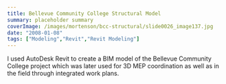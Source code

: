 ```yaml
---
title: Bellevue Community College Structural Model
summary: placeholder summary
coverImage: /images/mortenson/bcc-structural/slide0026_image137.jpg
date: "2008-01-08"
tags: ["Modeling","Revit","Revit Modeling"]
---
```


I used AutoDesk Revit to create a BIM model of the Bellevue Community College project which was later used for 3D MEP coordination as well as in the field through integrated work plans.
